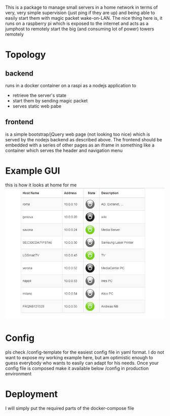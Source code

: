 This is a package to manage small servers in a home network in terms of very, very simple supervision (just ping if they are up) 
and being able to easily start them with magic packet wake-on-LAN. The nice thing here is, it runs on a raspberry pi
which is exposed to the internet and acts as a jumphost to remotely start the big (and consuming lot of power) towers remotely

# Topology
## backend
runs in a docker container on a raspi as a nodejs application to
* retrieve the server's state
* start them by sending magic packet
* serves static web pabe
## frontend
is a simple bootstrap/jQuery web page (not looking too nice) which is served by the nodejs backend
as described above.
The frontend should be embedded with a series of other pages as an iframe in something like a container
which serves the header and navigation menu

# Example GUI
this is how it looks at home for me
![Screenshot-web](docs/screenshot-web.png "Screenshot")

# Config
pls check /config-template for the easiest config file in yaml format. I do not want to expose my working example here, but 
am optimistic enough to guess everybody who wants to easily can adapt for his needs. Once your config file is composed make it available
below /config in production environment

# Deployment
I will simply put the required parts of the docker-compose file
